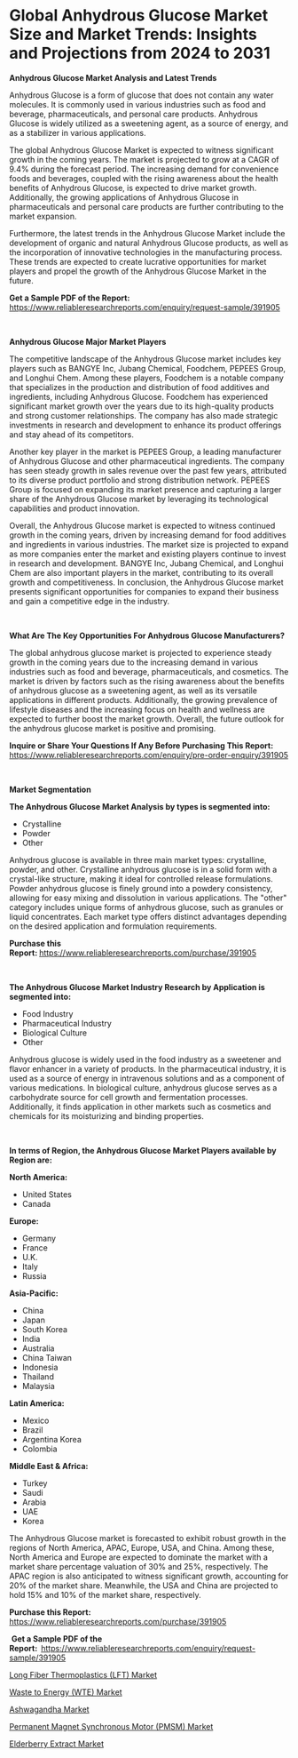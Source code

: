 <p><h1>Global Anhydrous Glucose Market Size and Market Trends: Insights and Projections from 2024 to 2031</h1></p><p><strong>Anhydrous Glucose Market Analysis and Latest Trends</strong></p>
<p><p>Anhydrous Glucose is a form of glucose that does not contain any water molecules. It is commonly used in various industries such as food and beverage, pharmaceuticals, and personal care products. Anhydrous Glucose is widely utilized as a sweetening agent, as a source of energy, and as a stabilizer in various applications.</p><p>The global Anhydrous Glucose Market is expected to witness significant growth in the coming years. The market is projected to grow at a CAGR of 9.4% during the forecast period. The increasing demand for convenience foods and beverages, coupled with the rising awareness about the health benefits of Anhydrous Glucose, is expected to drive market growth. Additionally, the growing applications of Anhydrous Glucose in pharmaceuticals and personal care products are further contributing to the market expansion.</p><p>Furthermore, the latest trends in the Anhydrous Glucose Market include the development of organic and natural Anhydrous Glucose products, as well as the incorporation of innovative technologies in the manufacturing process. These trends are expected to create lucrative opportunities for market players and propel the growth of the Anhydrous Glucose Market in the future.</p></p>
<p><strong>Get a Sample PDF of the Report:&nbsp;</strong> <a href="https://www.reliableresearchreports.com/enquiry/request-sample/391905">https://www.reliableresearchreports.com/enquiry/request-sample/391905</a></p>
<p>&nbsp;</p>
<p><strong>Anhydrous Glucose Major Market Players</strong></p>
<p><p>The competitive landscape of the Anhydrous Glucose market includes key players such as BANGYE Inc, Jubang Chemical, Foodchem, PEPEES Group, and Longhui Chem. Among these players, Foodchem is a notable company that specializes in the production and distribution of food additives and ingredients, including Anhydrous Glucose. Foodchem has experienced significant market growth over the years due to its high-quality products and strong customer relationships. The company has also made strategic investments in research and development to enhance its product offerings and stay ahead of its competitors.</p><p>Another key player in the market is PEPEES Group, a leading manufacturer of Anhydrous Glucose and other pharmaceutical ingredients. The company has seen steady growth in sales revenue over the past few years, attributed to its diverse product portfolio and strong distribution network. PEPEES Group is focused on expanding its market presence and capturing a larger share of the Anhydrous Glucose market by leveraging its technological capabilities and product innovation.</p><p>Overall, the Anhydrous Glucose market is expected to witness continued growth in the coming years, driven by increasing demand for food additives and ingredients in various industries. The market size is projected to expand as more companies enter the market and existing players continue to invest in research and development. BANGYE Inc, Jubang Chemical, and Longhui Chem are also important players in the market, contributing to its overall growth and competitiveness. In conclusion, the Anhydrous Glucose market presents significant opportunities for companies to expand their business and gain a competitive edge in the industry.</p></p>
<p>&nbsp;</p>
<p><strong>What Are The Key Opportunities For Anhydrous Glucose Manufacturers?</strong></p>
<p><p>The global anhydrous glucose market is projected to experience steady growth in the coming years due to the increasing demand in various industries such as food and beverage, pharmaceuticals, and cosmetics. The market is driven by factors such as the rising awareness about the benefits of anhydrous glucose as a sweetening agent, as well as its versatile applications in different products. Additionally, the growing prevalence of lifestyle diseases and the increasing focus on health and wellness are expected to further boost the market growth. Overall, the future outlook for the anhydrous glucose market is positive and promising.</p></p>
<p><strong>Inquire or Share Your Questions If Any Before Purchasing This Report:</strong> <a href="https://www.reliableresearchreports.com/enquiry/pre-order-enquiry/391905">https://www.reliableresearchreports.com/enquiry/pre-order-enquiry/391905</a></p>
<p>&nbsp;</p>
<p><strong>Market Segmentation</strong></p>
<p><strong>The Anhydrous Glucose Market Analysis by types is segmented into:</strong></p>
<p><ul><li>Crystalline</li><li>Powder</li><li>Other</li></ul></p>
<p><p>Anhydrous glucose is available in three main market types: crystalline, powder, and other. Crystalline anhydrous glucose is in a solid form with a crystal-like structure, making it ideal for controlled release formulations. Powder anhydrous glucose is finely ground into a powdery consistency, allowing for easy mixing and dissolution in various applications. The "other" category includes unique forms of anhydrous glucose, such as granules or liquid concentrates. Each market type offers distinct advantages depending on the desired application and formulation requirements.</p></p>
<p><strong>Purchase this Report:&nbsp;</strong><a href="https://www.reliableresearchreports.com/purchase/391905">https://www.reliableresearchreports.com/purchase/391905</a></p>
<p>&nbsp;</p>
<p><strong>The Anhydrous Glucose Market Industry Research by Application is segmented into:</strong></p>
<p><ul><li>Food Industry</li><li>Pharmaceutical Industry</li><li>Biological Culture</li><li>Other</li></ul></p>
<p><p>Anhydrous glucose is widely used in the food industry as a sweetener and flavor enhancer in a variety of products. In the pharmaceutical industry, it is used as a source of energy in intravenous solutions and as a component of various medications. In biological culture, anhydrous glucose serves as a carbohydrate source for cell growth and fermentation processes. Additionally, it finds application in other markets such as cosmetics and chemicals for its moisturizing and binding properties.</p></p>
<p>&nbsp;</p>
<p><strong>In terms of Region, the Anhydrous Glucose Market Players available by Region are:</strong></p>
<p>
    <p> <strong> North America: </strong>
        <ul>
            <li>United States</li>
            <li>Canada</li>
        </ul>
        </p> 
    <p> <strong> Europe: </strong>
        <ul>
            <li>Germany</li>
            <li>France</li>
            <li>U.K.</li>
            <li>Italy</li>
            <li>Russia</li>
        </ul>
        </p> 
    <p> <strong> Asia-Pacific: </strong>
        <ul>
            <li>China</li>
            <li>Japan</li>
            <li>South Korea</li>
            <li>India</li>
            <li>Australia</li>
            <li>China Taiwan</li>
            <li>Indonesia</li>
            <li>Thailand</li>
            <li>Malaysia</li>
        </ul>
        </p> 
    <p> <strong> Latin America: </strong>
        <ul>
            <li>Mexico</li>
            <li>Brazil</li>
            <li>Argentina Korea</li>
            <li>Colombia</li>
        </ul>
        </p> 
    <p> <strong> Middle East & Africa: </strong>
        <ul>
            <li>Turkey</li>
            <li>Saudi</li>
            <li>Arabia</li>
            <li>UAE</li>
            <li>Korea</li>
        </ul>
    </p>
    </p>
<p><p>The Anhydrous Glucose market is forecasted to exhibit robust growth in the regions of North America, APAC, Europe, USA, and China. Among these, North America and Europe are expected to dominate the market with a market share percentage valuation of 30% and 25%, respectively. The APAC region is also anticipated to witness significant growth, accounting for 20% of the market share. Meanwhile, the USA and China are projected to hold 15% and 10% of the market share, respectively.</p></p>
<p><strong>Purchase this Report: </strong><a href="https://www.reliableresearchreports.com/purchase/391905">https://www.reliableresearchreports.com/purchase/391905</a></p>
<p>&nbsp;<strong>Get a Sample PDF of the Report:&nbsp;&nbsp;</strong><a href="https://www.reliableresearchreports.com/enquiry/request-sample/391905">https://www.reliableresearchreports.com/enquiry/request-sample/391905</a></p>
<p><strong></strong></p>
<p><p><a href="https://zircon-bluebell-299.notion.site/Global-Long-Fiber-Thermoplastics-LFT-Market-by-Types-Applications-and-Major-Players-with-Region-07113b87e1f448be9b245d8ff7a717a8">Long Fiber Thermoplastics (LFT) Market</a></p><p><a href="https://scarlet-rocket-c63.notion.site/Waste-to-Energy-WTE-Market-Size-Growing-and-Forecasted-for-period-from-2024-2031-and-provides-co-1dde3254d3294c3a9a5be4e8836a72c0">Waste to Energy (WTE) Market</a></p><p><a href="https://view.publitas.com/reportprime-1/ashwagandha-market-a-comprehensive-report-of-its-market-share-growth-trends-2024-2031/">Ashwagandha Market</a></p><p><a href="https://fearless-okapi-6c8.notion.site/Permanent-Magnet-Synchronous-Motor-PMSM-Market-Furnish-Information-about-Market-Size-Market-Share-de0e53578a124fe7974cc3178629855a">Permanent Magnet Synchronous Motor (PMSM) Market</a></p><p><a href="https://view.publitas.com/reportprime-1/elderberry-extract-market-size-growing-and-forecasted-for-period-from-2024-2031-and-provides-complete-market-analysis-of-this-market/">Elderberry Extract Market</a></p></p>